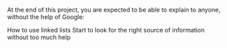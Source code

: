 At the end of this project, you are expected to be able to explain to anyone, without the help of Google:

How to use linked lists
Start to look for the right source of information without too much help
